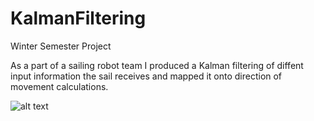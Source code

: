 # KalmanFiltering
Winter Semester Project

As a part of a sailing robot team I produced a Kalman filtering of diffent input information the sail 
receives and mapped it onto direction of movement calculations.

![alt text](https://upload.wikimedia.org/wikipedia/commons/5/53/DiagramApparentWind.png) 
